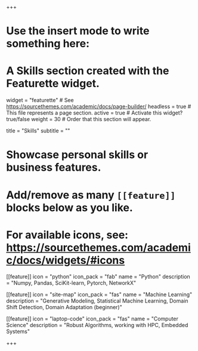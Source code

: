 +++

# Use the insert mode to write something here: 
# A Skills section created with the Featurette widget.
widget = "featurette"  # See https://sourcethemes.com/academic/docs/page-builder/
headless = true  # This file represents a page section.
active = true  # Activate this widget? true/false
weight = 30  # Order that this section will appear.

title = "Skills"
subtitle = ""

# Showcase personal skills or business features.
# 
# Add/remove as many `[[feature]]` blocks below as you like.
# 
# For available icons, see: https://sourcethemes.com/academic/docs/widgets/#icons

[[feature]]
  icon = "python"
  icon_pack = "fab"
  name = "Python"
  description = "Numpy, Pandas, SciKit-learn, Pytorch, NetworkX"
  
[[feature]]
  icon = "site-map"
  icon_pack = "fas"
  name = "Machine Learning"
  description = "Generative Modeling, Statistical Machine Learning, Domain Shift Detection, Domain Adaptation (beginner)"
  
[[feature]]
  icon = "laptop-code"
  icon_pack = "fas"
  name = "Computer Science"
  description = "Robust Algorithms, working with HPC,  Embedded Systems"

+++
